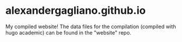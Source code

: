 # alexandergagliano.github.io
My compiled website! The data files for the compilation (compiled with hugo academic) can be found in the "website" repo.
